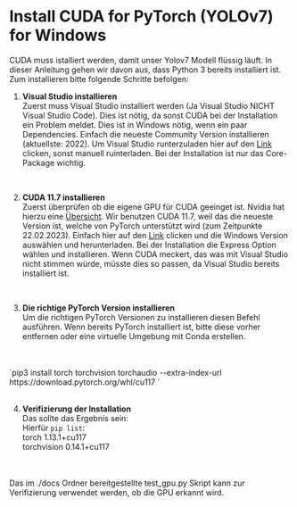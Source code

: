 # Install CUDA for PyTorch (YOLOv7) for Windows
CUDA muss istalliert werden, damit unser Yolov7 Modell flüssig läuft. In dieser Anleitung gehen wir davon aus, dass Python 3 bereits installiert ist. 
 <br>
Zum installieren bitte folgende Schritte befolgen:<br>
1. **Visual Studio installieren** <br>
Zuerst muss Visual Studio installiert werden (Ja Visual Studio NICHT Visual Studio Code). Dies ist nötig, da sonst CUDA bei der Installation ein Problem meldet. Dies ist in Windows nötig, wenn ein paar Dependencies. Einfach die neueste Community Version installieren (aktuellste: 2022). Um Visual Studio runterzuladen hier auf den [Link](https://visualstudio.microsoft.com/de/downloads/) clicken, sonst manuell ruinterladen. Bei der Installation ist nur das Core-Package wichtig. <br>
<br>

2. **CUDA 11.7 installieren** <br>
Zuerst überprüfen ob die eigene GPU für CUDA geeinget ist. Nvidia hat hierzu eine [Übersicht](https://developer.nvidia.com/cuda-gpus). Wir benutzen CUDA 11.7, weil das die neueste Version ist, welche von PyTorch unterstützt wird (zum Zeitpunkte 22.02.2023). Einfach hier auf den [Link](https://developer.nvidia.com/cuda-11-7-0-download-archive) clicken und die Windows Version auswählen und herunterladen. Bei der Installation die Express Option wählen und installieren. Wenn CUDA meckert, das was mit Visual Studio nicht stimmen würde, müsste dies so passen, da Visual Studio bereits installiert ist. <br>
<br>

3. **Die richtige PyTorch Version installieren** <br>
Um die richtigen PyTorch Versionen zu installieren diesen Befehl ausführen. Wenn bereits PyTorch installiert ist, bitte diese vorher entfernen oder eine virtuelle Umgebung mit Conda erstellen. 
<br>
<br>
`pip3 install torch torchvision torchaudio --extra-index-url https://download.pytorch.org/whl/cu117
`
<br>
<br>

4. **Verifizierung der Installation** <br>
Das sollte das Ergebnis sein:<br>
Hierfür `pip list`: <br>
torch                        1.13.1+cu117 <br>
torchvision                  0.14.1+cu117 <br>
<br>
<br>
Das im ./docs Ordner bereitgestellte test_gpu.py Skript kann zur Verifizierung verwendet werden, ob die GPU erkannt wird. 


